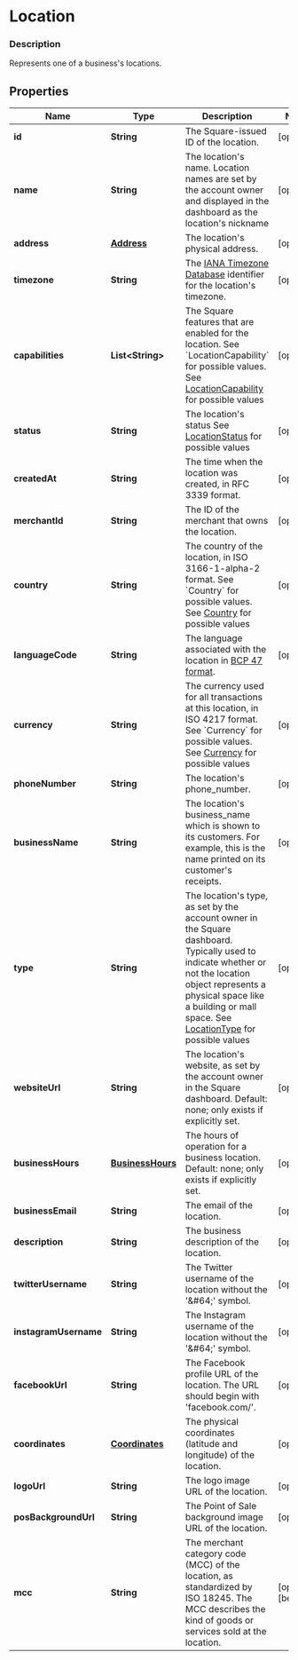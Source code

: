 
# Location

### Description

Represents one of a business's locations.

## Properties
Name | Type | Description | Notes
------------ | ------------- | ------------- | -------------
**id** | **String** | The Square-issued ID of the location. |  [optional]
**name** | **String** | The location&#39;s name. Location names are set by the account owner and displayed in the dashboard as the location&#39;s nickname |  [optional]
**address** | [**Address**](Address.md) | The location&#39;s physical address. |  [optional]
**timezone** | **String** | The [IANA Timezone Database](https://www.iana.org/time-zones) identifier for the location&#39;s timezone. |  [optional]
**capabilities** | **List&lt;String&gt;** | The Square features that are enabled for the location. See &#x60;LocationCapability&#x60; for possible values. See [LocationCapability](#type-locationcapability) for possible values |  [optional]
**status** | **String** | The location&#39;s status See [LocationStatus](#type-locationstatus) for possible values |  [optional]
**createdAt** | **String** | The time when the location was created, in RFC 3339 format. |  [optional]
**merchantId** | **String** | The ID of the merchant that owns the location. |  [optional]
**country** | **String** | The country of the location, in ISO 3166-1-alpha-2 format.  See &#x60;Country&#x60; for possible values. See [Country](#type-country) for possible values |  [optional]
**languageCode** | **String** | The language associated with the location in [BCP 47 format](https://tools.ietf.org/html/bcp47#appendix-A). |  [optional]
**currency** | **String** | The currency used for all transactions at this location, in ISO 4217 format.  See &#x60;Currency&#x60; for possible values. See [Currency](#type-currency) for possible values |  [optional]
**phoneNumber** | **String** | The location&#39;s phone_number. |  [optional]
**businessName** | **String** | The location&#39;s business_name which is shown to its customers. For example, this is the name printed on its customer&#39;s receipts. |  [optional]
**type** | **String** | The location&#39;s type, as set by the account owner in the Square dashboard. Typically used to indicate whether or not the location object represents a physical space like a building or mall space. See [LocationType](#type-locationtype) for possible values |  [optional]
**websiteUrl** | **String** | The location&#39;s website, as set by the account owner in the Square dashboard.  Default: none; only exists if explicitly set. |  [optional]
**businessHours** | [**BusinessHours**](BusinessHours.md) |   The hours of operation for a business location.  Default: none; only exists if explicitly set. |  [optional]
**businessEmail** | **String** | The email of the location. |  [optional]
**description** | **String** | The business description of the location. |  [optional]
**twitterUsername** | **String** | The Twitter username of the location without the &#39;&amp;#64;&#39; symbol. |  [optional]
**instagramUsername** | **String** | The Instagram username of the location without the &#39;&amp;#64;&#39; symbol. |  [optional]
**facebookUrl** | **String** | The Facebook profile URL of the location. The URL should begin with &#39;facebook.com/&#39;. |  [optional]
**coordinates** | [**Coordinates**](Coordinates.md) | The physical coordinates (latitude and longitude) of the location. |  [optional]
**logoUrl** | **String** | The logo image URL of the location. |  [optional]
**posBackgroundUrl** | **String** | The Point of Sale background image URL of the location. |  [optional]
**mcc** | **String** | The merchant category code (MCC) of the location, as standardized by ISO 18245. The MCC describes the kind of goods or services sold at the location. |  [optional] [beta]



